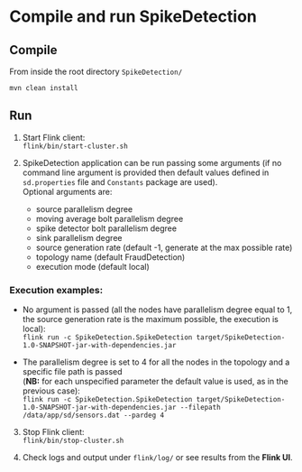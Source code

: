 # Compile and run SpikeDetection

## Compile
From inside the root directory `SpikeDetection/`

`mvn clean install`

## Run
1. Start Flink client: <br> `flink/bin/start-cluster.sh`

2. SpikeDetection application can be run passing some arguments (if no command line argument is provided then default values defined in `sd.properties` file and `Constants` package are used). <br> Optional arguments are:<ul><li>source parallelism degree</li><li>moving average bolt parallelism degree</li><li>spike detector bolt parallelism degree</li><li>sink parallelism degree</li><li>source generation rate (default -1, generate at the max possible rate)</li><li>topology name (default FraudDetection)</li><li>execution mode (default local)</li></ul>

### Execution examples:
* No argument is passed (all the nodes have parallelism degree equal to 1, the source generation rate is the maximum possible, the execution is local): <br> `flink run -c SpikeDetection.SpikeDetection target/SpikeDetection-1.0-SNAPSHOT-jar-with-dependencies.jar`

* The parallelism degree is set to 4 for all the nodes in the topology and a specific file path is passed <br> (<b>NB:</b> for each unspecified parameter the default value is used, as in the previous case): <br> `flink run -c SpikeDetection.SpikeDetection target/SpikeDetection-1.0-SNAPSHOT-jar-with-dependencies.jar --filepath /data/app/sd/sensors.dat --pardeg 4`

3. Stop Flink client: <br> `flink/bin/stop-cluster.sh`

4. Check logs and output under `flink/log/` or see results from the <b>Flink UI</b>.